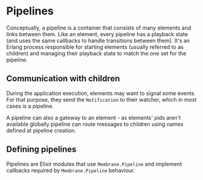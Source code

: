 # Pipelines

Conceptually, a pipeline is a container that consists of many elements and links between them.
Like an element, every pipeline has a playback state (and uses the same callbacks to handle transitions between them).
It's an Erlang process responsible for starting elements (usually referred to as children) and
managing their playback state to match the one set for the pipeline.

## Communication with children

During the application execution, elements may want to signal some events. For that purpose, they send the
`Notification` to their watcher, which in most cases is a pipeline.

A pipeline can also a gateway to an element - as elements' pids aren't available globally pipeline can route messages
to children using names defined at pipeline creation.

## Defining pipelines

Pipelines are Elixir modules that use `Membrane.Pipeline` and implement callbacks required by `Membrane.Pipeline` behaviour.